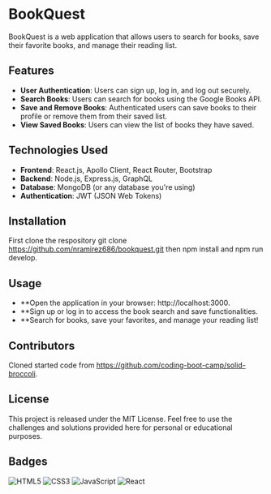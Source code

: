 # BookQuest

BookQuest is a web application that allows users to search for books, save their favorite books, and manage their reading list.

## Features

- **User Authentication**: Users can sign up, log in, and log out securely.
- **Search Books**: Users can search for books using the Google Books API.
- **Save and Remove Books**: Authenticated users can save books to their profile or remove them from their saved list.
- **View Saved Books**: Users can view the list of books they have saved.

## Technologies Used

- **Frontend**: React.js, Apollo Client, React Router, Bootstrap
- **Backend**: Node.js, Express.js, GraphQL
- **Database**: MongoDB (or any database you're using)
- **Authentication**: JWT (JSON Web Tokens)

## Installation

First clone the respository git clone https://github.com/nramirez686/bookquest.git then npm install and npm run develop.

## Usage

- \*\*Open the application in your browser: http://localhost:3000.
- \*\*Sign up or log in to access the book search and save functionalities.
- \*\*Search for books, save your favorites, and manage your reading list!

## Contributors

Cloned started code from https://github.com/coding-boot-camp/solid-broccoli.

## License

This project is released under the MIT License. Feel free to use the challenges and solutions provided here for personal or educational purposes.

## Badges

![HTML5](https://img.shields.io/badge/HTML5-E34F26?style=for-the-badge&logo=html5&logoColor=white)
![CSS3](https://img.shields.io/badge/CSS3-1572B6?style=for-the-badge&logo=css3&logoColor=white)
![JavaScript](https://img.shields.io/badge/JavaScript-F7DF1E?style=for-the-badge&logo=javascript&logoColor=black)
![React](https://img.shields.io/badge/React-61DAFB?style=for-the-badge&logo=react&logoColor=black)
